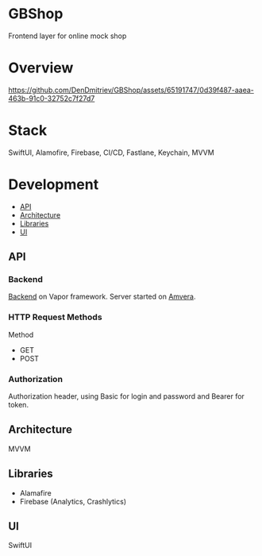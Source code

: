 # GBShop
Frontend layer for online mock shop

# Overview

https://github.com/DenDmitriev/GBShop/assets/65191747/0d39f487-aaea-463b-91c0-32752c7f27d7

# Stack
SwiftUI, Alamofire, Firebase, CI/CD, Fastlane, Keychain, MVVM

# Development
- [API](#api)
- [Architecture](#architecture)
- [Libraries](#libraries)
- [UI](#ui)

## API
### Backend
[Backend](https://github.com/DenDmitriev/GBShopBackend) on Vapor framework.
Server started on [Amvera](https://gbshopbe-denisdmitriev.amvera.io).

### HTTP Request Methods
Method
- GET	
- POST

### Authorization
Authorization header, using Basic for login and password and Bearer for token.

## Architecture
MVVM

## Libraries
 - Alamafire
 - Firebase (Analytics, Crashlytics)

## UI
SwiftUI
